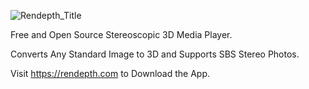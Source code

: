 ![Rendepth_Title](https://github.com/user-attachments/assets/227300ae-5ac2-494f-ac21-4e37f473bba9)

Free and Open Source Stereoscopic 3D Media Player.

Converts Any Standard Image to 3D and Supports SBS Stereo Photos.

Visit https://rendepth.com to Download the App.
